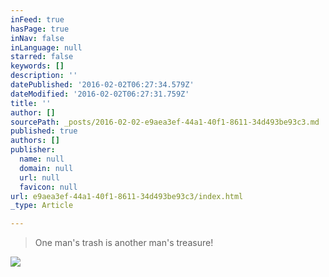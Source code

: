 ```yaml
---
inFeed: true
hasPage: true
inNav: false
inLanguage: null
starred: false
keywords: []
description: ''
datePublished: '2016-02-02T06:27:34.579Z'
dateModified: '2016-02-02T06:27:31.759Z'
title: ''
author: []
sourcePath: _posts/2016-02-02-e9aea3ef-44a1-40f1-8611-34d493be93c3.md
published: true
authors: []
publisher:
  name: null
  domain: null
  url: null
  favicon: null
url: e9aea3ef-44a1-40f1-8611-34d493be93c3/index.html
_type: Article

---
```

> One man's trash is another man's treasure!

![](https://s3-us-west-2.amazonaws.com/the-grid-img/p/6072adbe1cc2ed1f55bd4b3f8a55e0329114f6e3.jpg)